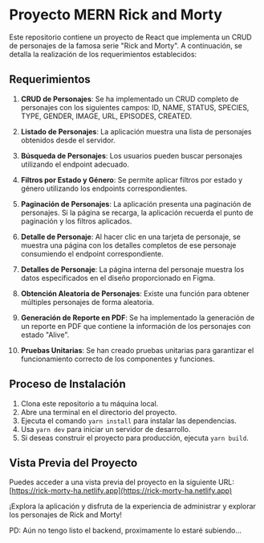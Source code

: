 # Proyecto MERN Rick and Morty

Este repositorio contiene un proyecto de React que implementa un CRUD de personajes de la famosa serie "Rick and Morty". A continuación, se detalla la realización de los requerimientos establecidos:

## Requerimientos

1. **CRUD de Personajes**: Se ha implementado un CRUD completo de personajes con los siguientes campos: ID, NAME, STATUS, SPECIES, TYPE, GENDER, IMAGE, URL, EPISODES, CREATED.

2. **Listado de Personajes**: La aplicación muestra una lista de personajes obtenidos desde el servidor.

3. **Búsqueda de Personajes**: Los usuarios pueden buscar personajes utilizando el endpoint adecuado.

4. **Filtros por Estado y Género**: Se permite aplicar filtros por estado y género utilizando los endpoints correspondientes.

5. **Paginación de Personajes**: La aplicación presenta una paginación de personajes. Si la página se recarga, la aplicación recuerda el punto de paginación y los filtros aplicados.

6. **Detalle de Personaje**: Al hacer clic en una tarjeta de personaje, se muestra una página con los detalles completos de ese personaje consumiendo el endpoint correspondiente.

7. **Detalles de Personaje**: La página interna del personaje muestra los datos especificados en el diseño proporcionado en Figma.

8. **Obtención Aleatoria de Personajes**: Existe una función para obtener múltiples personajes de forma aleatoria.

9. **Generación de Reporte en PDF**: Se ha implementado la generación de un reporte en PDF que contiene la información de los personajes con estado "Alive".

10. **Pruebas Unitarias**: Se han creado pruebas unitarias para garantizar el funcionamiento correcto de los componentes y funciones.

## Proceso de Instalación

1. Clona este repositorio a tu máquina local.
2. Abre una terminal en el directorio del proyecto.
3. Ejecuta el comando `yarn install` para instalar las dependencias.
4. Usa `yarn dev` para iniciar un servidor de desarrollo.
5. Si deseas construir el proyecto para producción, ejecuta `yarn build`.

## Vista Previa del Proyecto

Puedes acceder a una vista previa del proyecto en la siguiente URL: [https://rick-morty-ha.netlify.app](https://rick-morty-ha.netlify.app)

¡Explora la aplicación y disfruta de la experiencia de administrar y explorar los personajes de Rick and Morty!

PD: Aún no tengo listo el backend, proximamente lo estaré subiendo...